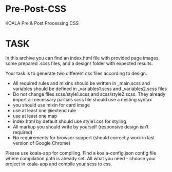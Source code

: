 # Pre-Post-CSS
KOALA   Pre &amp; Post Processing CSS

<h1>TASK</h1>
<p>In this archive you can find an index.html file with provided page images, some prepared .scss files, and a design/ folder with expected results.</p>

<p>Your task is to generate two different css files according to design.</p>
<ul>
<li>All required rules and mixins should be written in _main.scss and variables should be defined in _variables1.scss and _variables2.scss files</li>
<li>Do not change files scss/style1.scss and scss/style2.scss. They already import all necessary partials
scss file should use a nesting syntax</li>
<li>you should use mixin for card image</li>
<li>use at least one @extend rule</li>
<li>use at least one map</li>
<li>index.html by default should use style1.css for styling</li>
<li>All markup you should write by yourself (responsive design isn’t required)</li>
<li>No requirements for browser support (should correctly work in last version of Google
Chrome)</li>
</ul>
<p>
Please use koala-app for compiling. Find a koala-config.json config file where compilation path is already set. All what you need - choose your project in koala-app and compile your scss to css.
</p>

